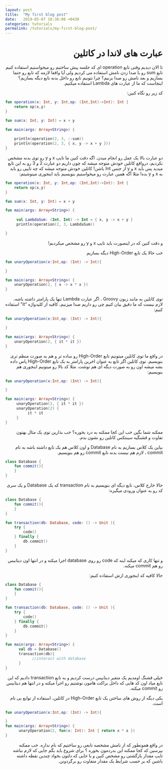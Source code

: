 ```yaml
---
layout: post
title:  "My first blog post"
date:   2019-05-07 18:36:08 +0430
categories: tutorials
permalink: /tutorials/my-first-blog-post/
---
```


<head>
    <link rel="stylesheet" href="../assets/fonts/fonts.css">
    <link rel="stylesheet" href="{{ "../assets/vendor/bootstrap/css/bootstrap.min.css" | relative_url }}" >
    <link rel="stylesheet" href="{{ "../assets/css/shop-homepage.css"  | relative_url }}">
    <link rel="stylesheet" href="{{ "../assets/vendor/bootstrap/css/bootstrap-rtl.min.css" | relative_url }}" >
</head>

<div dir="rtl">

# عبارت های لاندا در کاتلین

تا الان دیدیم وقتی تابع operation ای که جلسه پیش ساختیم رو میخواستیم استفاده کنیم تابع sum رو با صدا زدن نامش استفاده می کردیم ولی آیا واقعا لازمه که تابع رو حتما بسازیم و بعد نامش رو صدا بزنیم؟ چرا نتونیم تابع رو داخل بدنه تابع دیگه بسازیم؟ اینجاست که ما از عبارت های Lambda استفاده میکنیم.

 کد زیر رو نگاه کنین:

</div>

```kotlin
fun operation(x: Int, y: Int,op: (Int,Int)->Int): Int {
    return op(x,y)
}

fun sum(x: Int, y: Int) = x + y

fun main(args: Array<String>) {
    
    println(operation(2, 3, ::sum))
    println(operation(2, 3, { x, y -> x + y }))
}
```

<div dir="rtl">

دو عبارت بالا یک عمل رو انجام میدن. اگه دقت کنین ما تایپ x و y رو توی بدنه مشخص نکردیم، درواقع کاتلین خودش متوجه میشه که چون داریم دو عبارت 2 و 3 رو به این تابع میدید پس باید x و y از جنس Int باشن! کاتلین خودش متوجه میشه که چه تایپی رو باید به x و y بده! مثلا اگه همین عبارت رو میخواستیم بنویسیم باید اینجوری مینوشیتم:

</div>


```kotlin
fun operation(x: Int, y: Int,op: (Int,Int)->Int): Int {
    return op(x,y)
}

fun sum(x: Int, y: Int) = x + y

fun main(args: Array<String>) {
    
     val LambdaSum: (Int, Int) -> Int = { x, y -> x + y }
     println(operation(2, 3, LambdaSum))

}
```

<div dir="rtl">

و دقت کنین که در اینصورت باید تایپ x و y رو مشخص میکردیم! 

خب حالا یک تابع High-Order دیگه بسازیم

</div>

```kotlin
fun unaryOperation(x:Int,op: (Int) -> Int){

}

fun main(args: Array<String>) {
    unaryOperation(2, { x -> x * x })
}
```

<div dir="rtl">

توی کاتلین به مانند زبون Groovy ، اگر عبارت Lambda تنها یک پارامتر داشته باشه، لازم نیست که ما دقیق بیان کنیم چی رو داریم صدا میزنیم، کافیه از کلیدواژه “it” استفاده کنیم:

</div>

```kotlin
fun unaryOperation(x:Int,op: (Int) -> Int){

}

fun main(args: Array<String>) {
    unaryOperation(2, { it * it })
}
```

<div dir="rtl">

در واقع ما توی کاتلین میتونیم تابع High-Order رو ساده تر و هم به صورت منظم تری بنویسیم. توی کاتلین اگر تابع به عنوان اخرین پارامتر به یک تابع High-Order پاس داده بشه میشه اون رو به صورت دیگه ای هم نوشت. مثلا کد بالا رو میتونیم اینجوری هم بنویسیم:

</div>

```kotlin
fun unaryOperation(x:Int,op: (Int) -> Int){

}

fun main(args: Array<String>) {
     unaryOperation(2, { it * it })
     unaryOperation(2) {
          it * it
     }
}
```

<div dir="rtl">

ممکنه شما بگین خب این کجا ممکنه به درد بخوره؟ خب بذارین توی یک مثال بهتون تفاوت و قشنگیه سینتکس کاتلین رو نشون بدم.

بیاین یک کلاس بسازیم به نام Database و اون کلاس هم یک تابع داشته باشه به نام commit ، لازم هم نیست بدنه تابع commit رو هم بنویسیم.

</div>

```kotlin
class Database {
    fun commit(){
    }
}
```

<div dir="rtl">

حالا خارج کلاس، تابع دیگه ای بنویسیم به نام transaction که یک Database و یک سری کد رو به عنوان ورودی میگیره:

</div>

```kotlin
class Database {
    fun commit(){
    }
}

fun transaction(db: Database, code: () -> Unit ){
    try {
        code()
    } finally {
        db.commit()
    }
}
```

<div dir="rtl">

و تنها کاری که میکنه اینه که code رو روی database اجرا میکنه و در انتها اون دیتابیس رو هم commit میکنه.

حالا کافیه که اینجوری ازش استفاده کنیم:

</div>

```kotlin
class Database {
    fun commit(){
    }
}

fun transaction(db: Database, code: () -> Unit ){
    try {
        code()
    } finally {
        db.commit()
    }
}

fun main(args: Array<String>) {
      val db = Database()
      transaction(db){
            //interact with database
      }
}
```

<div dir="rtl">

خیلی قشنگ اومدیم یک متغیر دیتابیس درست کردیم و به تابع transaction دادیم که این تابع میاد اون کد هایی که داخل براکت هامون نوشتیم رو اجرا میکنه و در انتها هم دیتابیس رو commit میکنه.

یکی دیگه از روش های ساختن یک تابع High-Order در کاتلین، استفاده از توابع بی نام است.

</div>

```kotlin
fun unaryOperation(x:Int,op: (Int) -> Int){

}
fun main(args: Array<String>) {
      unaryOperation(2, fun(x: Int): Int { return x * x })
}
```

<div dir="rtl">

در واقع همونطور که از نامش مشخصه تابعی رو ساختیم که نام نداره. خب ممکنه بپرسین که کجا ممکنه این بدردمون بخوره ؟ برای شروع باید بگم جایی که لازم نباشه تایپ مقدار بازگشتی رو مشخص کنین و یا جایی که دلتون بخواد چندین نقطه داشته باشین که بر حسب شرایط یک مقدار متفاوت رو برگردونن.

</div>